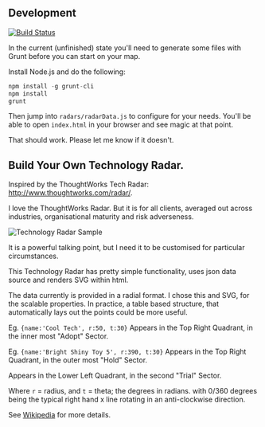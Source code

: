 ## Development

[![Build Status](https://travis-ci.org/mike-rogers/techradar.svg?branch=master)](https://travis-ci.org/mike-rogers/techradar)

In the current (unfinished) state you'll need to generate some files with Grunt before you can start on your map.

Install Node.js and do the following:

```js
npm install -g grunt-cli
npm install
grunt
```

Then jump into `radars/radarData.js` to configure for your needs. You'll be able to open `index.html` in your browser and see magic at that point.

That should work. Please let me know if it doesn't.

## Build Your Own Technology Radar.

Inspired by the ThoughtWorks Tech Radar: http://www.thoughtworks.com/radar/.

I love the ThoughtWorks Radar. But it is for all clients, averaged out across industries, organisational maturity and risk adverseness.

![Technology Radar Sample](/techradar_example.png?raw=true)

It is a powerful talking point, but I need it to be customised for particular circumstances.

This Technology Radar has pretty simple functionality, uses json data source and renders SVG within html.

The data currently is provided in a radial format. I chose this and SVG, for the scalable properties. In practice, a table based structure, that automatically lays out the points could be more useful.

Eg. `{name:'Cool Tech', r:50, t:30}`
Appears in the Top Right Quadrant, in the inner most "Adopt" Sector.

Eg. `{name:'Bright Shiny Toy 5', r:390, t:30}`
Appears in the Top Right Quadrant, in the outer most "Hold" Sector.

Appears in the Lower Left Quadrant, in the second "Trial" Sector.

Where `r` = radius, and `t` = theta; the degrees in radians. with 0/360 degrees being the typical right hand x line rotating in an anti-clockwise direction.

See [Wikipedia](http://en.wikipedia.org/wiki/Polar_coordinates) for more details.
